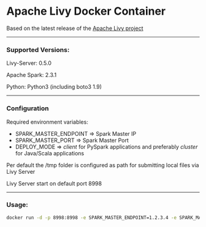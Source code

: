 # Apache Livy Docker Container

Based on the latest release of the [Apache Livy project](https://livy.incubator.apache.org/)



------

### Supported Versions:

Livy-Server: 0.5.0

Apache Spark: 2.3.1

Python: Python3 (including boto3 1.9)



------

### Configuration

Required environment variables:

- SPARK_MASTER_ENDPOINT => Spark Master IP
- SPARK_MASTER_PORT => Spark Master Port
- DEPLOY_MODE => *client* for PySpark applications and preferably *cluster* for Java/Scala applications 

Per default the /tmp folder is configured as path for submitting local files via Livy Server

Livy Server start on default port 8998

------

### Usage:

```bash
docker run -d -p 8998:8998 -e SPARK_MASTER_ENDPOINT=1.2.3.4 -e SPARK_MASTER_PORT=7077 -v /tmp:/tmp cloudiator/livy-server:latest
```




